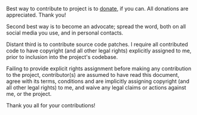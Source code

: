 Best way to contribute to project is to [donate](https://github.com/sponsors/mmlacak), if you can.
All donations are appreciated. Thank you!

Second best way is to become an advocate; spread the word, both on all social media you use, and in personal contacts.

Distant third is to contribute source code patches.
I require all contributed code to have copyright (and all other legal rights) explicitly assigned to me, prior to inclusion into the project's codebase.

Failing to provide explicit rights assignment before making any contribution to the project, contributor(s) are assumed to have read this document, agree with its terms, conditions and are implicitly assigning copyright (and all other legal rights) to me, and waive any legal claims or actions against me, or the project.

Thank you all for your contributions!
